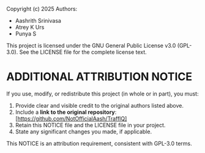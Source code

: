 Copyright (c) 2025 
Authors:
 - Aashrith Srinivasa
 - Atrey K Urs
 - Punya S

This project is licensed under the GNU General Public License v3.0 (GPL-3.0).
See the LICENSE file for the complete license text.


ADDITIONAL ATTRIBUTION NOTICE
==============================

If you use, modify, or redistribute this project (in whole or in part), you must:

1. Provide clear and visible credit to the original authors listed above.  
2. Include a **link to the original repository**: [https://github.com/NotOfficialAash/TraffIQ]
3. Retain this NOTICE file and the LICENSE file in your project.  
4. State any significant changes you made, if applicable.

This NOTICE is an attribution requirement, consistent with GPL-3.0 terms.
